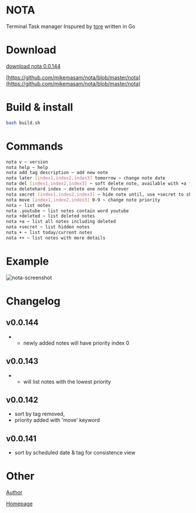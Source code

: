 # NOTA
Terminal Task manager Inspured by [tore](https://github.com/rexim/tore) written in Go

# Download
[download nota 0.0.144](https://github.com/mikemasam/nota/blob/master/nota)

[https://github.com/mikemasam/nota/blob/master/nota](https://github.com/mikemasam/nota/blob/master/nota)

# Build & install
```bash
bash build.sh 
```

# Commands
```bash
nota v ~ version
nota help ~ help 
nota add tag description ~ add new note 
nota later [index1,index2,index3] tomorrow ~ change note date
nota del [index1,index2,index3] ~ soft delete note, available with +a flag
nota deletehard index ~ delete one note forever
nota secret [index1,index2,index3] ~ hide note until, use +secret to show note
nota move [index1,index2,index3] 0-9 ~ change note priority
nota ~ list notes 
nota .youtube ~ list notes contain word youtube
nota +deleted ~ list deleted notes
nota +a ~ list all notes including deleted
nota +secret ~ list hidden notes 
nota + ~ list today/current notes 
nota ++ ~ list notes with more details
```

# Example
![nota-screenshot](https://github.com/user-attachments/assets/1c6a71c4-b2db-435b-a8a7-578801e719d3)

# Changelog
## v0.0.144
- + newly added notes will have priority index 0 
## v0.0.143
- + will list notes with the lowest priority 
## v0.0.142
- sort by tag removed, 
- priority added with 'move' keyword
## v0.0.141 
- sort by scheduled date & tag for consistence view


# Other
[Author](https://github.com/mikemasam)

[Homepage](https://github.com/mikemasam/nota)



